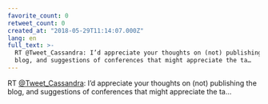 ```yaml
---
favorite_count: 0
retweet_count: 0
created_at: "2018-05-29T11:14:07.000Z"
lang: en
full_text: >-
  RT @Tweet_Cassandra: I’d appreciate your thoughts on (not) publishing the
  blog, and suggestions of conferences that might appreciate the ta…
---
```


RT [@Tweet_Cassandra](https://twitter.com/Tweet_Cassandra): I’d appreciate your
thoughts on (not) publishing the blog, and suggestions of conferences that might
appreciate the ta…
